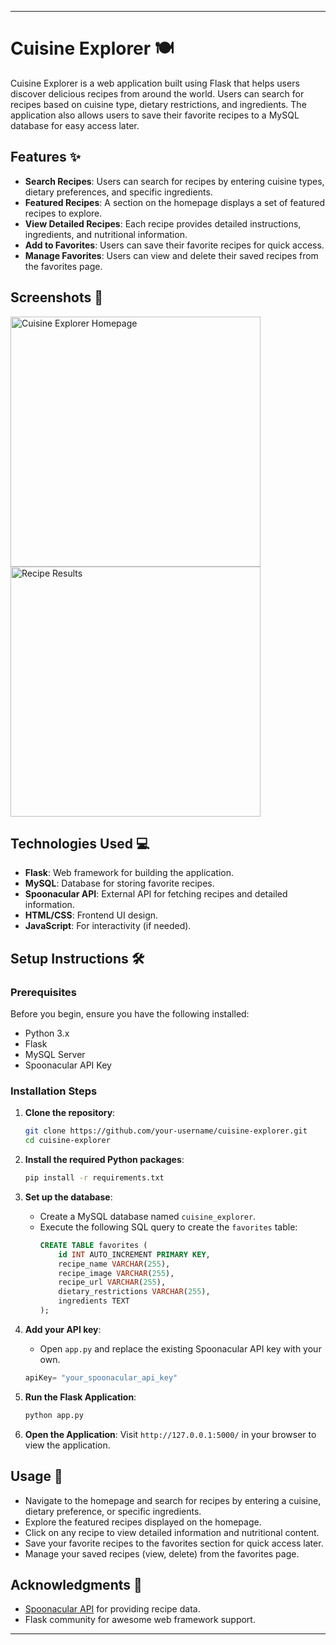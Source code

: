 
---

# Cuisine Explorer 🍽️

Cuisine Explorer is a web application built using Flask that helps users discover delicious recipes from around the world. Users can search for recipes based on cuisine type, dietary restrictions, and ingredients. The application also allows users to save their favorite recipes to a MySQL database for easy access later.

## Features ✨

- **Search Recipes**: Users can search for recipes by entering cuisine types, dietary preferences, and specific ingredients.
- **Featured Recipes**: A section on the homepage displays a set of featured recipes to explore.
- **View Detailed Recipes**: Each recipe provides detailed instructions, ingredients, and nutritional information.
- **Add to Favorites**: Users can save their favorite recipes for quick access.
- **Manage Favorites**: Users can view and delete their saved recipes from the favorites page.

## Screenshots 📸

<img src="path_to_screenshot1" alt="Cuisine Explorer Homepage" width="400">
<img src="path_to_screenshot2" alt="Recipe Results" width="400">

## Technologies Used 💻

- **Flask**: Web framework for building the application.
- **MySQL**: Database for storing favorite recipes.
- **Spoonacular API**: External API for fetching recipes and detailed information.
- **HTML/CSS**: Frontend UI design.
- **JavaScript**: For interactivity (if needed).
  
## Setup Instructions 🛠️

### Prerequisites

Before you begin, ensure you have the following installed:

- Python 3.x
- Flask
- MySQL Server
- Spoonacular API Key

### Installation Steps

1. **Clone the repository**:
    ```bash
    git clone https://github.com/your-username/cuisine-explorer.git
    cd cuisine-explorer
    ```

2. **Install the required Python packages**:
    ```bash
    pip install -r requirements.txt
    ```

3. **Set up the database**:
    - Create a MySQL database named `cuisine_explorer`.
    - Execute the following SQL query to create the `favorites` table:
      ```sql
      CREATE TABLE favorites (
          id INT AUTO_INCREMENT PRIMARY KEY,
          recipe_name VARCHAR(255),
          recipe_image VARCHAR(255),
          recipe_url VARCHAR(255),
          dietary_restrictions VARCHAR(255),
          ingredients TEXT
      );
      ```

4. **Add your API key**:
    - Open `app.py` and replace the existing Spoonacular API key with your own.
    ```python
    apiKey= "your_spoonacular_api_key"
    ```

5. **Run the Flask Application**:
    ```bash
    python app.py
    ```

6. **Open the Application**:
    Visit `http://127.0.0.1:5000/` in your browser to view the application.

## Usage 📖

- Navigate to the homepage and search for recipes by entering a cuisine, dietary preference, or specific ingredients.
- Explore the featured recipes displayed on the homepage.
- Click on any recipe to view detailed information and nutritional content.
- Save your favorite recipes to the favorites section for quick access later.
- Manage your saved recipes (view, delete) from the favorites page.


## Acknowledgments 🙏

- [Spoonacular API](https://spoonacular.com/food-api) for providing recipe data.
- Flask community for awesome web framework support.
  
---
